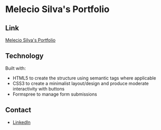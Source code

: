 # Melecio Silva's Portfolio

## Link

[Melecio Silva's Portfolio](https://melecio-silva-portfolio.vercel.app/)

## Technology

Built with:

- HTML5 to create the structure using semantic tags where applicable
- CSS3 to create a minimalist layout/design and produce moderate interactivity with buttons
- Formspree to manage form submissions

## Contact

- [LinkedIn](https://www.linkedin.com/in/meleciosilva/)
